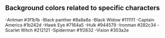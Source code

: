 Background colors related to specific characters
------------------------------------------------
-Antman #3f1b1b 
-Black panther #8a8a8a
-Black Widow #111111
-Captain America #1b242d
-Hawk Eye #7164a5
-Hulk #944579
-Ironman #282c34
-Scarlet Witch #212121
-Spiderman #1f2632
-Vision #303a2e